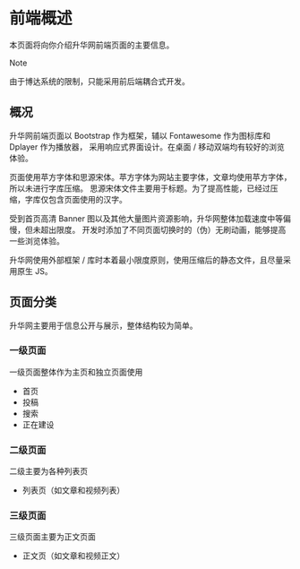 # 前端概述

本页面将向你介绍升华网前端页面的主要信息。

> [!NOTE]
> 由于博达系统的限制，只能采用前后端耦合式开发。

## 概况

升华网前端页面以 Bootstrap 作为框架，辅以 Fontawesome 作为图标库和 Dplayer 作为播放器，
采用响应式界面设计。在桌面 / 移动双端均有较好的浏览体验。

页面使用苹方字体和思源宋体。苹方字体为网站主要字体，文章均使用苹方字体，所以未进行字库压缩。
思源宋体文件主要用于标题。为了提高性能，已经过压缩，字库仅包含页面使用的汉字。

受到首页高清 Banner 图以及其他大量图片资源影响，升华网整体加载速度中等偏慢，但未超出限度。
开发时添加了不同页面切换时的（伪）无刷动画，能够提高一些浏览体验。

升华网使用外部框架 / 库时本着最小限度原则，使用压缩后的静态文件，且尽量采用原生 JS。

## 页面分类

升华网主要用于信息公开与展示，整体结构较为简单。

### 一级页面

一级页面整体作为主页和独立页面使用

- 首页
- 投稿
- 搜索
- 正在建设

### 二级页面

二级主要为各种列表页

- 列表页（如文章和视频列表）

### 三级页面

三级页面主要为正文页面

- 正文页（如文章和视频正文）